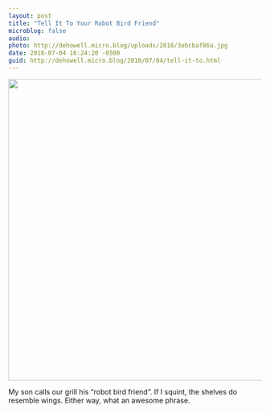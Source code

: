 ```yaml
---
layout: post
title: "Tell It To Your Robot Bird Friend"
microblog: false
audio: 
photo: http://dehowell.micro.blog/uploads/2018/3ebcbaf86a.jpg
date: 2018-07-04 16:24:20 -0500
guid: http://dehowell.micro.blog/2018/07/04/tell-it-to.html
---
```

<a href="http://dehowell.micro.blog/uploads/2018/3ebcbaf86a.jpg"><img src="http://dehowell.micro.blog/uploads/2018/3ebcbaf86a.jpg" width="600" height="449" style="height: auto;" class="sunlit_image" /></a>

My son calls our grill his “robot bird friend”. If I squint, the shelves do resemble wings. Either way, what an awesome phrase.

